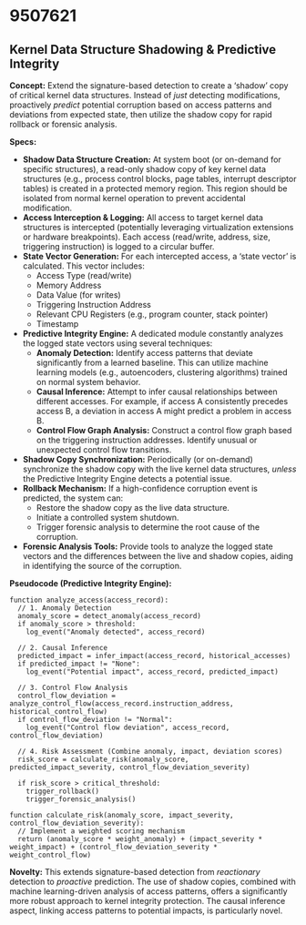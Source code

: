 # 9507621

## Kernel Data Structure Shadowing & Predictive Integrity

**Concept:** Extend the signature-based detection to create a ‘shadow’ copy of critical kernel data structures.  Instead of *just* detecting modifications, proactively *predict* potential corruption based on access patterns and deviations from expected state, then utilize the shadow copy for rapid rollback or forensic analysis.

**Specs:**

*   **Shadow Data Structure Creation:** At system boot (or on-demand for specific structures), a read-only shadow copy of key kernel data structures (e.g., process control blocks, page tables, interrupt descriptor tables) is created in a protected memory region.  This region should be isolated from normal kernel operation to prevent accidental modification.
*   **Access Interception & Logging:**  All access to target kernel data structures is intercepted (potentially leveraging virtualization extensions or hardware breakpoints).  Each access (read/write, address, size, triggering instruction) is logged to a circular buffer.
*   **State Vector Generation:**  For each intercepted access, a ‘state vector’ is calculated. This vector includes:
    *   Access Type (read/write)
    *   Memory Address
    *   Data Value (for writes)
    *   Triggering Instruction Address
    *   Relevant CPU Registers (e.g., program counter, stack pointer)
    *   Timestamp
*   **Predictive Integrity Engine:** A dedicated module constantly analyzes the logged state vectors using several techniques:
    *   **Anomaly Detection:**  Identify access patterns that deviate significantly from a learned baseline.  This can utilize machine learning models (e.g., autoencoders, clustering algorithms) trained on normal system behavior.
    *   **Causal Inference:**  Attempt to infer causal relationships between different accesses.  For example, if access A consistently precedes access B, a deviation in access A might predict a problem in access B.
    *   **Control Flow Graph Analysis:**  Construct a control flow graph based on the triggering instruction addresses. Identify unusual or unexpected control flow transitions.
*   **Shadow Copy Synchronization:**  Periodically (or on-demand) synchronize the shadow copy with the live kernel data structures, *unless* the Predictive Integrity Engine detects a potential issue.
*   **Rollback Mechanism:** If a high-confidence corruption event is predicted, the system can:
    *   Restore the shadow copy as the live data structure.
    *   Initiate a controlled system shutdown.
    *   Trigger forensic analysis to determine the root cause of the corruption.
*   **Forensic Analysis Tools:** Provide tools to analyze the logged state vectors and the differences between the live and shadow copies, aiding in identifying the source of the corruption.

**Pseudocode (Predictive Integrity Engine):**

```
function analyze_access(access_record):
  // 1. Anomaly Detection
  anomaly_score = detect_anomaly(access_record)
  if anomaly_score > threshold:
    log_event("Anomaly detected", access_record)

  // 2. Causal Inference
  predicted_impact = infer_impact(access_record, historical_accesses)
  if predicted_impact != "None":
    log_event("Potential impact", access_record, predicted_impact)

  // 3. Control Flow Analysis
  control_flow_deviation = analyze_control_flow(access_record.instruction_address, historical_control_flow)
  if control_flow_deviation != "Normal":
    log_event("Control flow deviation", access_record, control_flow_deviation)

  // 4. Risk Assessment (Combine anomaly, impact, deviation scores)
  risk_score = calculate_risk(anomaly_score, predicted_impact_severity, control_flow_deviation_severity)

  if risk_score > critical_threshold:
    trigger_rollback()
    trigger_forensic_analysis()

function calculate_risk(anomaly_score, impact_severity, control_flow_deviation_severity):
  // Implement a weighted scoring mechanism
  return (anomaly_score * weight_anomaly) + (impact_severity * weight_impact) + (control_flow_deviation_severity * weight_control_flow)
```

**Novelty:**  This extends signature-based detection from *reactionary* detection to *proactive* prediction.  The use of shadow copies, combined with machine learning-driven analysis of access patterns, offers a significantly more robust approach to kernel integrity protection. The causal inference aspect, linking access patterns to potential impacts, is particularly novel.